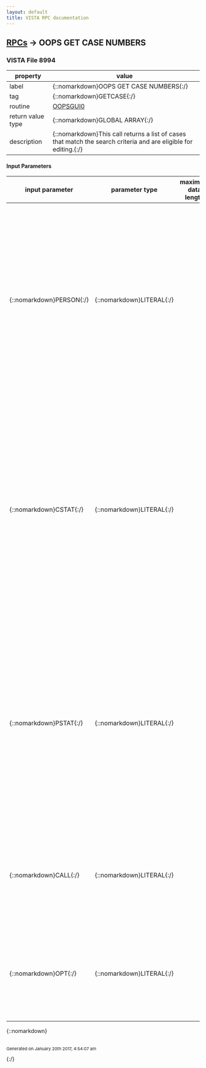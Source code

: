 ```yaml
---
layout: default
title: VISTA RPC documentation
---
```




## [RPCs](TableOfContent.md) &#8594; OOPS GET CASE NUMBERS 



### VISTA File 8994 


 property | value 
--- | --- 
 label | {::nomarkdown}OOPS GET CASE NUMBERS{:/}
 tag | {::nomarkdown}GETCASE{:/}
 routine | [OOPSGUI0](http://code.osehra.org/dox/Routine_OOPSGUI0_source.html)
 return value type | {::nomarkdown}GLOBAL ARRAY{:/}
 description | {::nomarkdown}This call returns a list of cases that match the search criteria and are eligible for editing.{:/}

#### Input Parameters

| input parameter | parameter type | maximum data length | required | description | 
| --- | --- | --- | --- | --- | 
| {::nomarkdown}PERSON{:/} | {::nomarkdown}LITERAL{:/} |  |  | {::nomarkdown}The value passed in PERSON determines which cases are included in thelookup.  A single Person can be returned or a listing of all cases for aparticular Supervisor or Secondary Supervisor.  If a listing by Supervisor isdesired the Supervisor's DUZ must be passed in.  The format is:  PERSON = 0^  (all cases included)           1^PERSON INVOLVED name           2^SUP / SEC SUP DUZ{:/} | 
| {::nomarkdown}CSTAT{:/} | {::nomarkdown}LITERAL{:/} |  |  | {::nomarkdown}This parameter passes in the Case Status's of the claims to be included in thelookup criteria.  This parameter must be set programatically as there is not amechanism for user input.  Typically, this would be set to only allow Opencases to be included, with few exceptions.  The expected format is:  CSTAT = #^#^#^#^   where each number is defined below          99^        all case status should be included           0^        open cases           1^        closed cases           2^        deleted cases           3^        replaced by amendment{:/} | 
| {::nomarkdown}PSTAT{:/} | {::nomarkdown}LITERAL{:/} |  |  | {::nomarkdown}This parameter determines which PERSONNEL STATUS's should be included in thelookup criteria.  This parameter is determined by the user and the format isas follows:  PSTAT = #^#^#^#^#^    for every Personnel Status          0^            all personnel status's should be included          1^            employee          2^            volunteer          3^            contractor          4^            visitor          5^            other          6^            non-paid employee          7^            medical student          8^            nursing student          9^            other student         10^            resident physician{:/} | 
| {::nomarkdown}CALL{:/} | {::nomarkdown}LITERAL{:/} |  |  | {::nomarkdown}This parameter passes in the menu that the broker call was made from.  CALL = E  employee menu         S  supervisor menu         H  employee health menu         O  safety officer menu         W  workers comp menu         U  union menu{:/} | 
| {::nomarkdown}OPT{:/} | {::nomarkdown}LITERAL{:/} |  |  | {::nomarkdown}This parameter passes in the option that the broker call was made from, ifneeded.  It is required to determine which fields should be availble for editing in the CA1, CA2, and 2162 forms.{:/} | 

{::nomarkdown} <br/><br/><p style="font-size: 11px">Generated on January 20th 2017, 4:54:07 am</p>{:/}